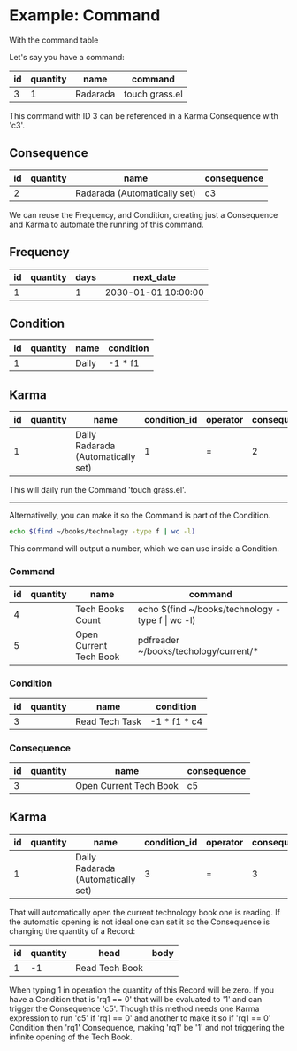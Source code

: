 # Example: Command

With the command table

Let's say you have a command:

| id  | quantity | name     | command        |
| --- | -------- | -------- | -------------- |
| 3   | 1        | Radarada | touch grass.el |

This command with ID 3 can be referenced in a Karma Consequence with 'c3'.

## Consequence

| id  | quantity | name                         | consequence |
| --- | -------- | ---------------------------- | ----------- |
| 2   |          | Radarada (Automatically set) | c3          |

We can reuse the Frequency, and Condition, creating just a Consequence and Karma to automate the running of this command.

## Frequency

| id  | quantity | days | next_date           |
| --- | -------- | ---- | ------------------- |
| 1   |          | 1    | 2030-01-01 10:00:00 |

## Condition

| id  | quantity | name  | condition |
| --- | -------- | ----- | --------- |
| 1   |          | Daily | -1 \* f1  |

## Karma

| id  | quantity | name                               | condition_id | operator | consequence_id |
| --- | -------- | ---------------------------------- | ------------ | -------- | -------------- |
| 1   |          | Daily Radarada (Automatically set) | 1            | =        | 2              |

This will daily run the Command 'touch grass.el'.

---

Alternativelly, you can make it so the Command is part of the Condition.

```bash
echo $(find ~/books/technology -type f | wc -l)
```

This command will output a number, which we can use inside a Condition.

### Command

| id  | quantity | name                   | command                                          |
| --- | -------- | ---------------------- | ------------------------------------------------ |
| 4   |          | Tech Books Count       | echo $(find ~/books/technology -type f \| wc -l) |
| 5   |          | Open Current Tech Book | pdfreader ~/books/techology/current/\*           |

### Condition

| id  | quantity | name           | condition      |
| --- | -------- | -------------- | -------------- |
| 3   |          | Read Tech Task | -1 \* f1 \* c4 |

### Consequence

| id  | quantity | name                   | consequence |
| --- | -------- | ---------------------- | ----------- |
| 3   |          | Open Current Tech Book | c5          |

## Karma

| id  | quantity | name                               | condition_id | operator | consequence_id |
| --- | -------- | ---------------------------------- | ------------ | -------- | -------------- |
| 1   |          | Daily Radarada (Automatically set) | 3            | =        | 3              |

That will automatically open the current technology book one is reading. If the automatic opening is not ideal one can set it so the Consequence is changing the quantity of a Record:

| id  | quantity | head           | body |
| --- | -------- | -------------- | ---- |
| 1   | -1       | Read Tech Book |      |

When typing 1 in operation the quantity of this Record will be zero. If you have a Condition that is 'rq1 == 0' that will be evaluated to '1' and can trigger the Consequence 'c5'. Though this method needs one Karma expression to run 'c5' if 'rq1 == 0' and another to make it so if 'rq1 == 0' Condition then 'rq1' Consequence, making 'rq1' be '1' and not triggering the infinite opening of the Tech Book.
